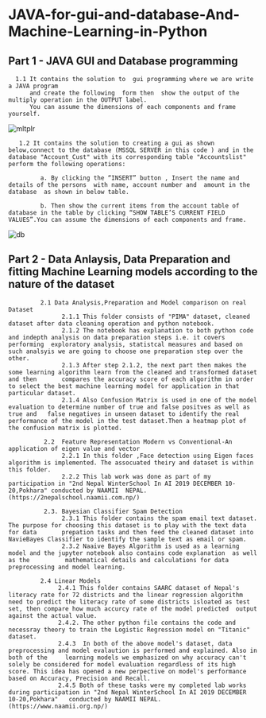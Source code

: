# JAVA-for-gui-and-database-And-Machine-Learning-in-Python

## Part 1 - JAVA GUI and Database programming  
      
      1.1 It contains the solution to  gui programming where we are write a JAVA program
          and create the following  form then  show the output of the multiply operation in the OUTPUT label. 
          You can assume the dimensions of each components and frame yourself.      
![mltplr](https://user-images.githubusercontent.com/99060952/211167609-45914a99-68f5-4edf-bac2-5249fb7eee06.PNG)



       1.2 It contains the solution to creating a gui as shown below,connect to the database (MSSQL SERVER in this code ) and in the database "Account_Cust" with its corresponding table "Accountslist" perform the following operations:       
            
             a. By clicking the “INSERT” button , Insert the name and details of the persons  with name, account number and  amount in the database  as shown in below table.  
                
             b. Then show the current items from the account table of database in the table by clicking “SHOW TABLE’S CURRENT FIELD VALUES”.You can assume the dimensions of each components and frame.  
              

![db](https://user-images.githubusercontent.com/99060952/211168001-69837f3d-8d11-416c-a00b-0ba050e46381.PNG)


## Part 2 - Data Anlaysis, Data Preparation and fitting Machine Learning models  according to the nature of the dataset 
             2.1 Data Analysis,Preparation and Model comparison on real Dataset 
                   2.1.1 This folder consists of "PIMA" dataset, cleaned dataset after data cleaning operation and python notebook. 
                   2.1.2 The notebook has explanation to both python code and indepth analysis on data preparation steps i.e. it covers performing  exploratory analysis, statistcal measures and based on such analsyis we are going to choose one preparation step over the other. 
                   2.1.3 After step 2.1.2, the next part then makes the some learning algorithm learn from the cleaned and transformed dataset and then       compares the accuracy score of each algorithm in order to select the best machine learning model for application in that particular dataset.                        
                   2.1.4 Also Confusion Matrix is used in one of the model evaluation to determine number of true and false positves as well as true and   false negatives in unseen dataset to identify the real performance of the model in the test dataset.Then a heatmap plot of the confusion matrix is plotted.                                  
                   
              2.2  Feature Representation Modern vs Conventional-An application of eigen value and vector
                   2.2.1 In this folder ,Face detection using Eigen faces algorithm is implemented. The assocuated theiry and dataset is within this folder.
                   2.2.2 This lab work was done as part of my participation in "2nd Nepal WinterSchool In AI 2019 DECEMBER 10-20,Pokhara" conducted by NAAMII  NEPAL. (https://2nepalschool.naamii.com.np/) 
                 
              2.3. Bayesian Classifier Spam Detection 
                   2.3.1 This folder contains the spam email text dataset. The purpose for choosing this dataset is to play with the text data for data       prepation tasks and then feed the cleaned dataset into NavieBayes Classifier to identify the sample text as email or spam.   
                   2.3.2 Naaive Bayes Algorithm is used as a learning model and the jupyter notebook also contains code explanation  as well as the          mathematical details and calculations for data preprocessing and model learning.   
             
             2.4 Linear Models
                  2.4.1 This folder contains SAARC dataset of Nepal's literacy rate for 72 districts and the linear regression algorithm need to predict the literacy rate of some districts isloated as test set, then compare how much accurcy rate of the model predicted  output against the actual value.                       
                  2.4.2. The other python file contains the code and necessray theory to train the Logistic Regression model on "Titanic" dataset.
                  2.4.3  In both of the above model's dataset, data preprocessing and model evalaution is performed and explained. Also in both of the     learning models we emphasized on why accuracy can't solely be considered for model evaluation regardless of its high score. This idea has opened a new perpective on model's performance based on Accuracy, Precision and Recall. 
                  2.4.5 Both of these tasks were my completed lab works during participation in "2nd Nepal WinterSchool In AI 2019 DECEMBER 10-20,Pokhara"   conducted by NAAMII NEPAL. (https://www.naamii.org.np/) 
             
             
                  

